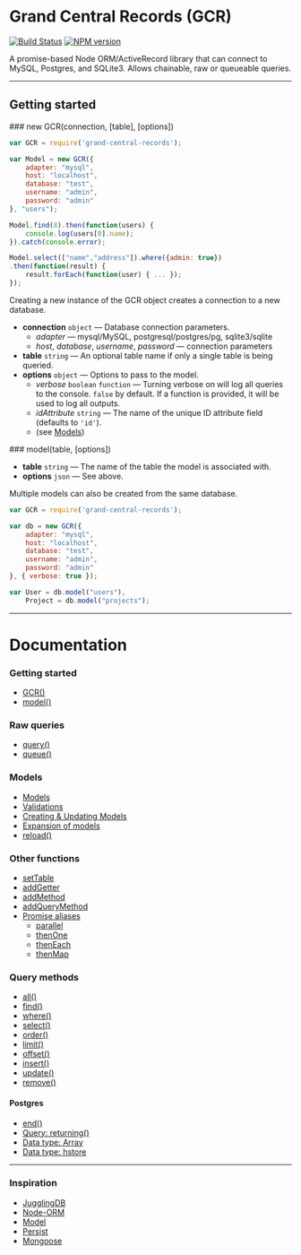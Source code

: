# Grand Central Records (GCR)

[![Build Status](https://travis-ci.org/maxprogram/grand-central-records.png?branch=master)](https://travis-ci.org/maxprogram/grand-central-records)
[![NPM version](https://badge.fury.io/js/grand-central-records.svg)](http://badge.fury.io/js/grand-central-records)

A promise-based Node ORM/ActiveRecord library that can connect to MySQL, Postgres, and SQLite3. Allows chainable, raw or queueable queries.

---------------------------------------
## Getting started

<a name="gcr" />
### new GCR(connection, [table], [options])

```js
var GCR = require('grand-central-records');

var Model = new GCR({
    adapter: "mysql",
    host: "localhost",
    database: "test",
    username: "admin",
    password: "admin"
}, "users");

Model.find(8).then(function(users) {
    console.log(users[0].name);
}).catch(console.error);

Model.select(["name","address"]).where({admin: true})
.then(function(result) {
    result.forEach(function(user) { ... });
});
```

Creating a new instance of the GCR object creates a connection to a new database.

* __connection__ `object` — Database connection parameters.
    * *adapter* — mysql/MySQL, postgresql/postgres/pg, sqlite3/sqlite
    * *host*, *database*, *username*, *password* — connection parameters
* __table__ `string` — An optional table name if only a single table is being queried.
* __options__ `object` — Options to pass to the model.
    * *verbose* `boolean` `function` —  Turning verbose on will log all queries to the console. `false` by default. If a function is provided, it will be used to log all outputs.
    * *idAttribute* `string` — The name of the unique ID attribute field (defaults to `'id'`).
    * (see [Models](./docs/Models.md#models))

<a name="model" />
### model(table, [options])

* __table__ `string` — The name of the table the model is associated with.
* __options__ `json` — See above.

Multiple models can also be created from the same database.

```js
var GCR = require('grand-central-records');

var db = new GCR({
    adapter: "mysql",
    host: "localhost",
    database: "test",
    username: "admin",
    password: "admin"
}, { verbose: true });

var User = db.model("users"),
    Project = db.model("projects");
```

---------------------------------------
# Documentation

### Getting started

* [GCR()](#gcr)
* [model()](#model)

### Raw queries

* [query()](./docs/Queries.md#query)
* [queue()](./docs/Queries.md#queue)

### Models

* [Models](./docs/Models.md#models)
* [Validations](./docs/Models.md#validations)
* [Creating & Updating Models](./docs/Models.md#newmodels)
* [Expansion of models](./docs/Models.md#expansion)
* [reload()](./docs/Models.md#reload)

### Other functions

* [setTable](./docs/Other.md#setTable)
* [addGetter](./docs/Other.md#addGetter)
* [addMethod](./docs/Other.md#addMethod)
* [addQueryMethod](./docs/Other.md#addQueryMethod)
* [Promise aliases](./docs/Other.md#promises)
    - [parallel](./docs/Other.md#parallel)
    - [thenOne](./docs/Other.md#thenOne)
    - [thenEach](./docs/Other.md#thenEach)
    - [thenMap](./docs/Other.md#thenMap)

### Query methods

* [all()](./docs/Query-Methods.md#all)
* [find()](./docs/Query-Methods.md#find)
* [where()](./docs/Query-Methods.md#where)
* [select()](./docs/Query-Methods.md#select)
* [order()](./docs/Query-Methods.md#order)
* [limit()](./docs/Query-Methods.md#limit)
* [offset()](./docs/Query-Methods.md#offset)
* [insert()](./docs/Query-Methods.md#insert)
* [update()](./docs/Query-Methods.md#update)
* [remove()](./docs/Query-Methods.md#remove)

#### Postgres

* [end()](./docs/Postgres.md#end)
* [Query: returning()](./docs/Postgres.md#returning)
* [Data type: Array](./docs/Postgres.md#array)
* [Data type: hstore](./docs/Postgres.md#hstore)

---------------------------------------
### Inspiration

* [JugglingDB](https://github.com/1602/jugglingdb)
* [Node-ORM](https://github.com/dresende/node-orm2)
* [Model](https://npmjs.org/package/model)
* [Persist](https://npmjs.org/package/persist)
* [Mongoose](https://npmjs.org/package/mongoose)


